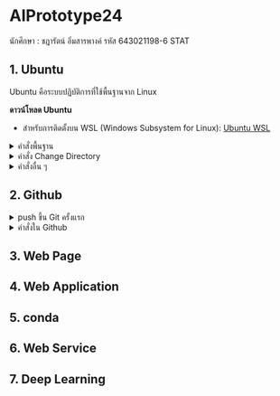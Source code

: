 # AIPrototype24
นักศึกษา : ชฎารัตน์ อิ่มสารพางค์ รหัส 643021198-6 STAT

## 1. **Ubuntu**
Ubuntu คือระบบปฏิบัติการที่ใช้พื้นฐานจาก Linux 

**ดาวน์โหลด Ubuntu**
- สำหรับการติดตั้งบน WSL (Windows Subsystem for Linux): [Ubuntu WSL](https://ubuntu.com/desktop/wsl)

<details>
<summary>คำสั่งพื้นฐาน</summary>

```bash
sudo apt update                   # อัปเดตแหล่งข้อมูลแพ็คเกจ
sudo apt upgrade                  # อัปเกรดแพ็คเกจทั้งหมด
sudo apt install <package_name>   # ติดตั้ง package
sudo apt-get install <application>   # ติดตั้งแอปพลิเคชัน
mkdir <directory_name>            # สร้าง folder
rm <file_name>                    # ลบไฟล์หรืออื่นๆ
pwd                                # เราอยู่ที่ไหนในคอมพิวเตอร์ของเรา
ls                                 # เรียกดูไฟล์และโฟลเดอร์ที่เราอยู่
ls -l                              # ดูรายละเอียดในไฟล์และโฟลเดอร์
ls -ltr                            # เรียกดูไฟล์ เรียงตามเวลา เก่ามาใหม่
ls -ltrh                           # เรียกดูไฟล์ เรียงตามเวลา เก่ามาใหม่ แบบเข้าใจง่าย
man ls                             # เรียกดูคู่มือคำสั่ง ls (กด q เพื่อออก)
```
</details>

<details>
<summary>คำสั่ง Change Directory</summary>
  
```bash
cd <name>                        #เข้าไฟล์
cd ..                            # ออกไฟล์
cd  หรือ cd ~                     # กลับไป home
cat ~/<file_name>                # เปิดไฟล์เฉยๆ
mv newfile.x ./test_lv3/test_lv4/.                 # ย้ายไฟล์
mv ./test_lv3/test_lv4/newfile.x ./test_lv3/test_lv4/newfile.z   # เปลี่ยนชื่อไฟล์
cp ./test_lv3/test_lv4/newfile.z .                 # คัดลอกไฟล์

#ตัวอย่าง
chadarat@chachacharat:~/test/test_lv2/test_lv3/test_lv4$ cd ../../test2_lv3  #ออกเเล้วเข้า
chadarat@chachacharat:~/test/test_lv2/test2_lv3$                             #เข้ามาละ
```
</details>

<details>
<summary>คำสั่งอื่น ๆ</summary>
  ```bash
vi abc.txt                    # เปิดไฟล์ด้วย vi
  Mode i                       # เข้าสู่โหมดแก้ไข
  Esc :wq                      # ออกจาก vi พร้อมบันทึก
  :q!                          # ออกจาก vi โดยไม่บันทึก
```
</details>

## 2. **Github**
<details>
<summary>push ขึ้น Git ครั้งแรก</summary>
  
  ```bash
git remote add origin <URL ของ repo>       # เพิ่ม remote repository 
git branch -M main                         # เปลี่ยนชื่อ branch เป็น main (GitHub ใช้ main แทน master)
git push -u origin main                    # Push โค้ดขึ้น GitHub 
git config --global user.name "Your Name"  # ตั้งค่าชื่อของผู้ใช้ Git
git config --global user.email "your-email@example.com"  # ตั้งค่าอีเมลของผู้ใช้ Git
```
</details>

<details>
<summary>คำสั่งใน Github</summary>

  ```bash
git init                             # เริ่มต้น Git repository ใหม่ในโฟลเดอร์ปัจจุบัน
git status                           # แสดงสถานะของไฟล์ใน repository 
git branch                           # ตรวจสอบ branch ปัจจุบัน
git add .                            # เพิ่มไฟล์ทั้งหมดเข้า 
git commit -m "เพิ่มคำอธิบาย commit"    # บันทึกการเปลี่ยนแปลงใน Git
git log                              # แสดงประวัติ commit ล่าสุด
git rm <filename>                    # ลบไฟล์และ commit การลบ
git mv <old-name> <new-name>         # เปลี่ยนชื่อไฟล์และ commit การเปลี่ยนแปลง
git push --force                     # บังคับ push ทับของเดิม (ใช้ระวัง)
```
</details>

## 3. **Web Page**


## 4. **Web Application**


## 5. **conda**


## 6. **Web Service**


## 7. **Deep Learning**

